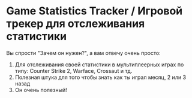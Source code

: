 # Game Statistics Tracker / Игровой трекер для отслеживания статистики

Вы спрости "Зачем он нужен?", а вам отвечу очень просто:
1. Для отслеживания своей статистики в мультиплеерных играх по типу: Counter Strike 2, Warface, Crossaut и тд.
2. Полезная штука для того чтобы знать как ты играл месяц, 2 или 3 назад
3. Он очень полезный!

